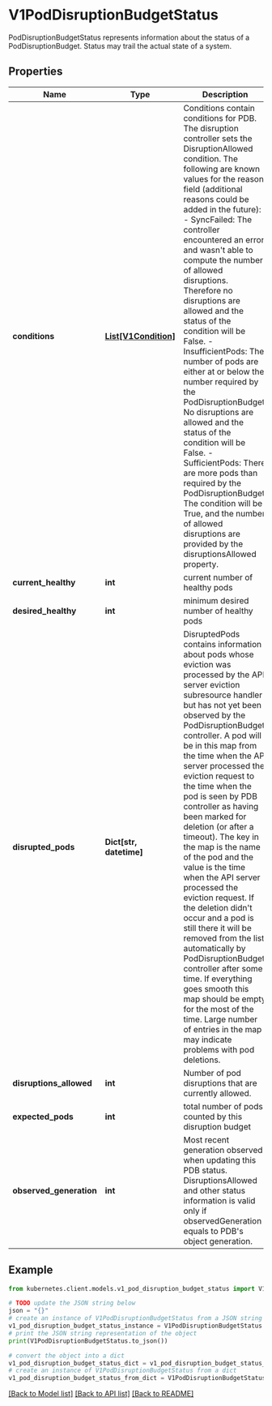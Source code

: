 # V1PodDisruptionBudgetStatus

PodDisruptionBudgetStatus represents information about the status of a PodDisruptionBudget. Status may trail the actual state of a system.

## Properties

Name | Type | Description | Notes
------------ | ------------- | ------------- | -------------
**conditions** | [**List[V1Condition]**](V1Condition.md) | Conditions contain conditions for PDB. The disruption controller sets the DisruptionAllowed condition. The following are known values for the reason field (additional reasons could be added in the future): - SyncFailed: The controller encountered an error and wasn&#39;t able to compute               the number of allowed disruptions. Therefore no disruptions are               allowed and the status of the condition will be False. - InsufficientPods: The number of pods are either at or below the number                     required by the PodDisruptionBudget. No disruptions are                     allowed and the status of the condition will be False. - SufficientPods: There are more pods than required by the PodDisruptionBudget.                   The condition will be True, and the number of allowed                   disruptions are provided by the disruptionsAllowed property. | [optional] 
**current_healthy** | **int** | current number of healthy pods | 
**desired_healthy** | **int** | minimum desired number of healthy pods | 
**disrupted_pods** | **Dict[str, datetime]** | DisruptedPods contains information about pods whose eviction was processed by the API server eviction subresource handler but has not yet been observed by the PodDisruptionBudget controller. A pod will be in this map from the time when the API server processed the eviction request to the time when the pod is seen by PDB controller as having been marked for deletion (or after a timeout). The key in the map is the name of the pod and the value is the time when the API server processed the eviction request. If the deletion didn&#39;t occur and a pod is still there it will be removed from the list automatically by PodDisruptionBudget controller after some time. If everything goes smooth this map should be empty for the most of the time. Large number of entries in the map may indicate problems with pod deletions. | [optional] 
**disruptions_allowed** | **int** | Number of pod disruptions that are currently allowed. | 
**expected_pods** | **int** | total number of pods counted by this disruption budget | 
**observed_generation** | **int** | Most recent generation observed when updating this PDB status. DisruptionsAllowed and other status information is valid only if observedGeneration equals to PDB&#39;s object generation. | [optional] 

## Example

```python
from kubernetes.client.models.v1_pod_disruption_budget_status import V1PodDisruptionBudgetStatus

# TODO update the JSON string below
json = "{}"
# create an instance of V1PodDisruptionBudgetStatus from a JSON string
v1_pod_disruption_budget_status_instance = V1PodDisruptionBudgetStatus.from_json(json)
# print the JSON string representation of the object
print(V1PodDisruptionBudgetStatus.to_json())

# convert the object into a dict
v1_pod_disruption_budget_status_dict = v1_pod_disruption_budget_status_instance.to_dict()
# create an instance of V1PodDisruptionBudgetStatus from a dict
v1_pod_disruption_budget_status_from_dict = V1PodDisruptionBudgetStatus.from_dict(v1_pod_disruption_budget_status_dict)
```
[[Back to Model list]](../README.md#documentation-for-models) [[Back to API list]](../README.md#documentation-for-api-endpoints) [[Back to README]](../README.md)


